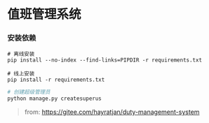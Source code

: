 # 值班管理系统
### 安装依赖

```shell
# 离线安装
pip install --no-index --find-links=PIPDIR -r requirements.txt

# 线上安装
pip install -r requirements.txt
```

```python
# 创建超级管理员
python manage.py createsuperus
```








> from: https://gitee.com/hayratjan/duty-management-system
